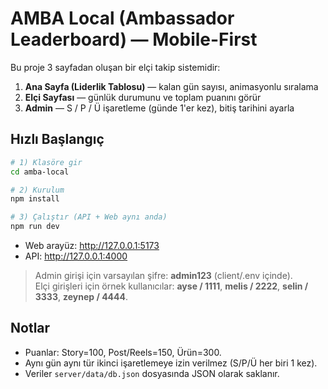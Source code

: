 
# AMBA Local (Ambassador Leaderboard) — Mobile-First

Bu proje 3 sayfadan oluşan bir elçi takip sistemidir:
1) **Ana Sayfa (Liderlik Tablosu)** — kalan gün sayısı, animasyonlu sıralama
2) **Elçi Sayfası** — günlük durumunu ve toplam puanını görür
3) **Admin** — S / P / Ü işaretleme (günde 1'er kez), bitiş tarihini ayarla

## Hızlı Başlangıç
```bash
# 1) Klasöre gir
cd amba-local

# 2) Kurulum
npm install

# 3) Çalıştır (API + Web aynı anda)
npm run dev
```

- Web arayüz: http://127.0.0.1:5173
- API: http://127.0.0.1:4000

> Admin girişi için varsayılan şifre: **admin123** (client/.env içinde).  
> Elçi girişleri için örnek kullanıcılar: **ayse / 1111**, **melis / 2222**, **selin / 3333**, **zeynep / 4444**.

## Notlar
- Puanlar: Story=100, Post/Reels=150, Ürün=300.
- Aynı gün aynı tür ikinci işaretlemeye izin verilmez (S/P/Ü her biri 1 kez).
- Veriler `server/data/db.json` dosyasında JSON olarak saklanır.
